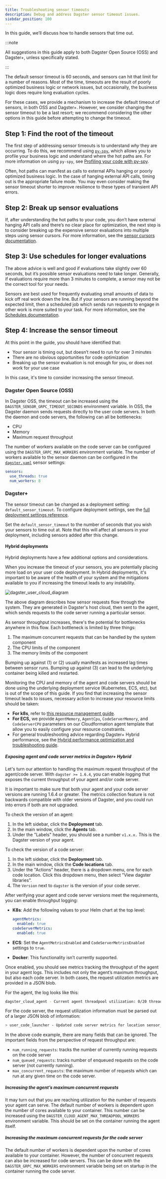 ```yaml
---
title: Troubleshooting sensor timeouts
description: Debug and address Dagster sensor timeout issues.
siebdar_position: 100
---
```


In this guide, we’ll discuss how to handle sensors that time out.

:::note

All suggestions in this guide apply to both Dagster Open Source (OSS) and Dagster+, unless specifically stated.

:::

The default sensor timeout is 60 seconds, and sensors can hit that limit for a number of reasons. Most of the time, timeouts are the result of poorly optimized business logic or network issues, but occasionally, the business logic does require long evaluation cycles. 

For these cases, we provide a mechanism to increase the default timeout of sensors, in both OSS and Dagster+. However, we consider changing the sensor timeout to be a last resort; we recommend considering the other options in this guide before attempting to change the timeout.

## Step 1: Find the root of the timeout

The first step of addressing sensor timeouts is to understand *why* they are occurring. To do this, we recommend using [`py-spy`](https://pypi.org/project/py-spy/), which allows you to profile your business logic and understand where the hot paths are. For more information on using `py-spy`, see [Profiling your code with py-spy](py-spy-guide).

Often, hot paths can manifest as calls to external APIs hanging or poorly optimized business logic. In the case of hanging external API calls, timing out is the appropriate failure mode. You may even consider making the sensor timeout shorter to improve resilience to these types of transient API errors.

## Step 2: Break up sensor evaluations

If, after understanding the hot paths to your code, you don’t have external hanging API calls and there’s no clear place for optimization, the next step is to consider breaking up the expensive sensor evaluations into multiple steps using sensor cursors. For more information, see the [sensor cursors documentation](/guides/automate/sensors#cursors-and-high-volume-events).

## Step 3: Use schedules for longer evaluations

The above advice is well and good if evaluations take slightly over 60 seconds, but it’s possible sensor evaluations need to take longer. Generally, if evaluations require more than 3 minutes to complete, a sensor may not be the correct tool for your needs.

Sensors are best used for frequently evaluating small amounts of data to kick off real work down the line. But if your sensors are running beyond the expected limit, then a scheduled job which sends run requests to engage in other work is more suited to your task. For more information, see the [Schedules documentation](/guides/automate/schedules).

## Step 4: Increase the sensor timeout

At this point in the guide, you should have identified that:

- Your sensor is timing out, but doesn’t need to run for over 3 minutes
- There are no obvious opportunities for code optimization
- Breaking up the sensor evaluation is not enough for you, or does not work for your use case

In this case, it's time to consider increasing the sensor timeout.

### Dagster Open Source (OSS)

In Dagster OSS, the timeout can be increased using the `DAGSTER_SENSOR_GRPC_TIMEOUT_SECONDS` environment variable. In OSS, the Dagster daemon sends requests directly to the user code servers. In both the daemon and code servers, the following can all be bottlenecks:

- CPU
- Memory
- Maximum request throughput

The number of workers available on the code server can be configured using the `DAGSTER_GRPC_MAX_WORKERS` environment variable. The number of workers available to the sensor daemon can be configured in the [`dagster.yaml`](/deployment/oss/dagster-yaml) sensor settings:

```yaml
sensors:
  use_threads: true
  num_workers: 8
```

### Dagster+

The sensor timeout can be changed as a deployment setting: `default_sensor_timeout`. To configure deployment settings, see the [full deployment settings reference](/deployment/dagster-plus/full-deployments/deployment-settings-reference).

Set the `default_sensor_timeout` to the number of seconds that you wish your sensors to time out at. Note that this will affect all sensors in your deployment, including sensors added after this change.

#### Hybrid deployments

Hybrid deployments have a few additional options and considerations.

When you increase the timeout of your sensors, you are potentially placing more load on your user code deployment. In Hybrid deployments, it's important to be aware of the health of your system and the mitigations available to you if increasing the timeout leads to any instability.

![dagster_user_cloud_diagram](/images/deployment/dagster-user-cloud-env.png)

The above diagram describes how sensor requests flow through the system. They are generated in Dagster's host cloud, then sent to the agent, which sends requests to the code server running a particular sensor. 

As sensor throughput increases, there's the potential for bottlenecks anywhere in this flow. Each bottleneck is limited by three things:

1. The maximum concurrent requests that can be handled by the system component
2. The CPU limits of the component
3. The memory limits of the component

Bumping up against (1) or (2) usually manifests as increased lag times between sensor runs. Bumping up against (3) can lead to the underlying container being killed and restarted.

Monitoring the CPU and memory of the agent and code servers should be done using the underlying deployment service (Kubernetes, ECS, etc), but is out of the scope of this guide. If you find that increasing the sensor timeout leads to issues, necessary action to increase your resource limits should be taken:

- **For k8s**, refer to [this resource management guide](https://kubernetes.io/docs/concepts/configuration/manage-resources-containers/).
- **For ECS,** we provide `AgentMemory`, `AgentCpu`, `CodeServerMemory`, and `CodeServerCPU` parameters on our Cloudformation agent template that allow you to easily configure your resource constraints.
- For general troubleshooting advice regarding Dagster+ Hybrid performance, see the [Hybrid performance optimization and troubleshooting guide](/hybrid-optimizing-troubleshooting).

##### Exposing agent and code server metrics in Dagster+ Hybrid

Let's turn our attention to handling the maximum request throughput of the agent/code server. With `dagster >= 1.6.4`, you can enable logging that exposes the current throughput of your agent and/or code server. 

It is important to make sure that both your agent and your code server versions are running 1.6.4 or greater. The metrics collection feature is not backwards compatible with older versions of Dagster, and you could run into errors if both are not upgraded.

To check the version of an agent:

1. In the left sidebar, click the **Deployment** tab.
2. In the main window, click the **Agents** tab.
3. Under the "Labels" header, you should see a number `v1.x.x.` This is the Dagster version of your agent.

To check the version of a code server:

1. In the left sidebar, click the **Deployment** tab.
2. In the main window, click the **Code locations** tab.
3. Under the "Actions" header, there is a dropdown menu, one for each code location. Click this dropdown menu, then select "View dagster libraries".
4. The `Version` next to `dagster` is the version of your code server.

After verifying your agent and code server versions meet the requirements, you can enable throughput logging:

- **K8s**: Add the following values to your Helm chart at the top level:
    
    ```yaml
    agentMetrics:
      enabled: true
    codeServerMetrics:
      enabled: true
    ```
    
- **ECS**: Set the  `AgentMetricsEnabled` and `CodeServerMetricsEnabled` settings  to `true`.
- **Docker**: This functionality isn’t currently supported.

Once enabled, you should see metrics tracking the throughput of the agent in your agent logs.  This includes not only the agent’s maximum throughput, but also each code server. In both cases, the request utilization metrics are provided in a JSON blob.

For the agent, the log looks like this:

```bash
dagster_cloud_agent - Current agent threadpool utilization: 0/20 threads
```

For the code server, the request utilization information must be parsed out of a larger JSON blob of information:

```bash
> user_code_launcher - Updated code server metrics for location sensor_test_87 in deployment prod: {'container_utilization': {'num_allocated_cores': 2, 'cpu_usage': 320.930756512, 'cpu_cfs_quota_us': -1.0, 'cpu_cfs_period_us': 100000.0, 'memory_usage': 150790144, 'memory_limit': 9223372036854771712, 'measurement_timestamp': 1708649283.031707, 'previous_cpu_usage': 320.823456119, 'previous_measurement_timestamp': 1708649221.99951}, 'request_utilization': {'max_concurrent_requests': 50, 'num_running_requests': 1, 'num_queued_requests': 0}, 'per_api_metrics': {'Ping': {'current_request_count': 1}}}
```
In the above code example, there are many fields that can be ignored. The important fields from the perspective of request throughput are:
- `num_running_requests`: tracks the number of currently running requests on the code server
- `num_queued_requests`: tracks number of enqueued requests on the code server (not currently running).
- `max_concurrent_requests`: the maximum number of requests which can run at any given time on the code server.

##### Increasing the agent’s maximum concurrent requests

It may turn out that you are reaching utilization for the number of requests your agent can serve. The default number of workers is dependent upon the number of cores available to your container. This number can be increased using the `DAGSTER_CLOUD_AGENT_MAX_THREADPOOL_WORKERS` environment variable. This should be set on the container running the agent itself.

##### Increasing the maximum concurrent requests for the code server

The default number of workers is dependent upon the number of cores available to your container. However, the number of concurrent requests can also be increased for code servers. This can be done with the `DAGSTER_GRPC_MAX_WORKERS` environment variable being set on startup in the container running the code server.
